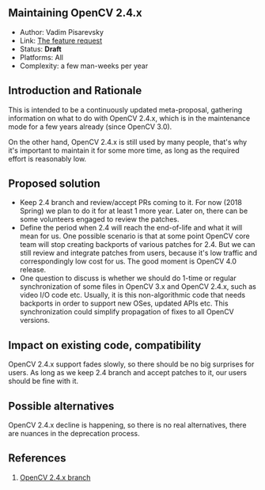## Maintaining OpenCV 2.4.x

* Author: Vadim Pisarevsky
* Link: [The feature request](https://github.com/opencv/opencv/issues/11001)
* Status: **Draft**
* Platforms: All
* Complexity: a few man-weeks per year

## Introduction and Rationale

This is intended to be a continuously updated meta-proposal, gathering information on what to do with OpenCV 2.4.x, which is in the maintenance mode for a few years already (since OpenCV 3.0).

On the other hand, OpenCV 2.4.x is still used by many people, that's why it's important to maintain it for some more time, as long as the required effort is reasonably low. 

## Proposed solution

* Keep 2.4 branch and review/accept PRs coming to it. For now (2018 Spring) we plan to do it for at least 1 more year. Later on, there can be some volunteers engaged to review the patches.
* Define the period when 2.4 will reach the end-of-life and what it will mean for us. One possible scenario is that at some point OpenCV core team will stop creating backports of various patches for 2.4. But we can still review and integrate patches from users, because it's low traffic and correspondingly low cost for us. The good moment is OpenCV 4.0 release.
* One question to discuss is whether we should do 1-time or regular synchronization of some files in OpenCV 3.x and OpenCV 2.4.x, such as video I/O code etc. Usually, it is this non-algorithmic code that needs backports in order to support new OSes, updated APIs etc. This synchronization could simplify propagation of fixes to all OpenCV versions.

## Impact on existing code, compatibility

OpenCV 2.4.x support fades slowly, so there should be no big surprises for users. As long as we keep 2.4 branch and accept patches to it, our users should be fine with it.

## Possible alternatives

OpenCV 2.4.x decline is happening, so there is no real alternatives, there are nuances in the deprecation process.

## References

1. [OpenCV 2.4.x branch](https://github.com/opencv/opencv/tree/2.4)